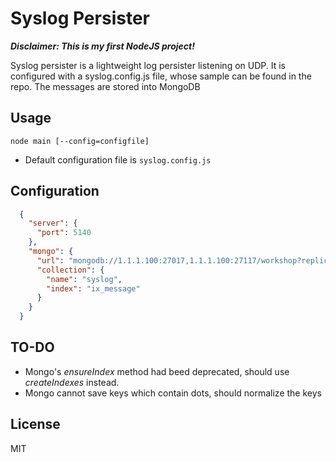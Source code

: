 # Syslog Persister

*__Disclaimer: This is my first NodeJS project!__*

Syslog persister is a lightweight log persister listening on UDP. It is configured with a syslog.config.js file, whose sample can be found in the repo. The messages are stored into MongoDB

## Usage

`node main [--config=configfile]`

* Default configuration file is `syslog.config.js`

## Configuration

```json
  {
    "server": {
      "port": 5140
    },
    "mongo": {
      "url": "mongodb://1.1.1.100:27017,1.1.1.100:27117/workshop?replicaSet=wsrepl;haInterval=1000",
      "collection": {
        "name": "syslog",
        "index": "ix_message"
      }
    }
  }
```


## TO-DO

* Mongo's *ensureIndex* method had beed deprecated, should use *createIndexes* instead.
* Mongo cannot save keys which contain dots, should normalize the keys

## License

MIT